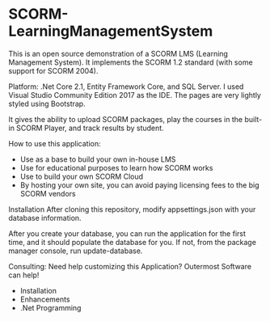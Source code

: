 # SCORM-LearningManagementSystem

This is an open source demonstration of a SCORM LMS (Learning Management System).
It implements the SCORM 1.2 standard (with some support for SCORM 2004).

Platform: .Net Core 2.1, Entity Framework Core, and SQL Server. I used Visual Studio Community Edition 2017 as the IDE.
The pages are very lightly styled using Bootstrap.

It gives the ability to upload SCORM packages, play the courses in the built-in SCORM Player, and track results by student.

 How to use this application:
        <ul>
            <li>Use as a base to build your own in-house LMS</li>
            <li>Use for educational purposes to learn how SCORM works</li>
            <li>Use to build your own SCORM Cloud</li>
            <li>By hosting your own site, you can avoid paying licensing fees to the big SCORM vendors</li>
           </ul>
 Installation
 After cloning this repository, modify appsettings.json with your database information.
 
 After you create your database, you can run the application for the first time, and it should populate the database for you.
 If not, from the package manager console, run update-database.
 
Consulting: Need help customizing this Application? Outermost Software can help!
        <ul>
           <li>Installation</li>
           <li>Enhancements</li>
           <li>.Net Programming</li>
        </ul>
